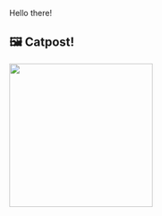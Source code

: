 Hello there!



## 🖼️ Catpost!

<sub>
    <img src="https://cdn2.thecatapi.com/images/ypWqngdZW.jpg" height="256">
</sub>

